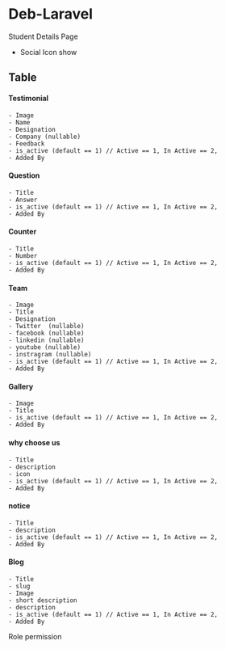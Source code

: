 # Deb-Laravel

Student Details Page
 - Social Icon show
## Table
 #### Testimonial 
    - Image
    - Name
    - Designation 
    - Company (nullable)
    - Feedback 
    - is_active (default == 1) // Active == 1, In Active == 2,
    - Added By 
    
#### Question
    - Title
    - Answer 
    - is_active (default == 1) // Active == 1, In Active == 2,
    - Added By 
    
#### Counter
    - Title
    - Number 
    - is_active (default == 1) // Active == 1, In Active == 2,
    - Added By 
    
#### Team
    - Image 
    - Title
    - Designation 
    - Twitter  (nullable)
    - facebook (nullable)
    - linkedin (nullable)
    - youtube (nullable)
    - instragram (nullable)
    - is_active (default == 1) // Active == 1, In Active == 2,
    - Added By 

#### Gallery 
    - Image 
    - Title
    - is_active (default == 1) // Active == 1, In Active == 2,
    - Added By 
    
#### why choose us 
    - Title
    - description 
    - icon 
    - is_active (default == 1) // Active == 1, In Active == 2,
    - Added By 

#### notice
    - Title
    - description 
    - is_active (default == 1) // Active == 1, In Active == 2,
    - Added By 


#### Blog
    - Title
    - slug
    - Image
    - short description
    - description 
    - is_active (default == 1) // Active == 1, In Active == 2,
    - Added By 



Role permission 

